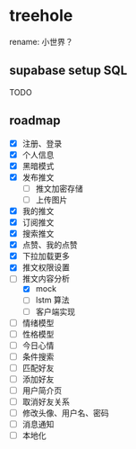 # treehole

rename: 小世界？

## supabase setup SQL

TODO

## roadmap

- [x] 注册、登录
- [x] 个人信息
- [x] 黑暗模式
- [x] 发布推文
  - [ ] 推文加密存储
  - [ ] 上传图片
- [x] 我的推文
- [x] 订阅推文
- [x] 搜索推文
- [x] 点赞、我的点赞
- [x] 下拉加载更多
- [x] 推文权限设置
- [ ] 推文内容分析
  - [x] mock
  - [ ] lstm 算法
  - [ ] 客户端实现
- [ ] 情绪模型
- [ ] 性格模型
- [ ] 今日心情
- [ ] 条件搜索
- [ ] 匹配好友
- [ ] 添加好友
- [ ] 用户简介页
- [ ] 取消好友关系
- [ ] 修改头像、用户名、密码
- [ ] 消息通知
- [ ] 本地化
